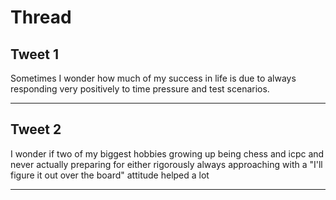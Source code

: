 # Thread

## Tweet 1

Sometimes I wonder how much of my success in life is due to always responding very positively to time pressure and test scenarios.

---

## Tweet 2

I wonder if two of my biggest hobbies growing up being chess and icpc and never actually preparing for either rigorously always approaching with a "I'll figure it out over the board" attitude helped a lot

---

